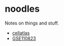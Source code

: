 # noodles

Notes on things and stuff.

* [cellatlas](docs/cellatlas.md)
* [GSE110823](docs/GSE110823.md)

